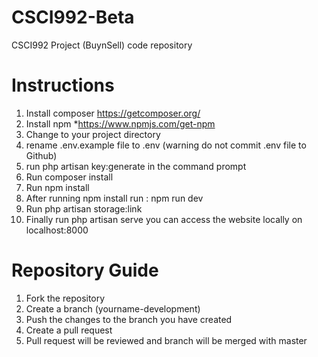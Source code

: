 # CSCI992-Beta
CSCI992 Project (BuynSell) code repository 

# Instructions 
1. Install composer 
    https://getcomposer.org/
2. Install npm
    *https://www.npmjs.com/get-npm
3. Change to your project directory 
4. rename .env.example file to .env (warning do not commit .env file to Github)
5. run php artisan key:generate in the command prompt
6. Run composer install 
7. Run npm install 
8. After running npm install 
    run : npm run dev
9. Run php artisan storage:link
9. Finally run php artisan serve 
you can access the website locally on localhost:8000

# Repository Guide
1. Fork the repository
2. Create a branch (yourname-development)
3. Push the changes to the branch you have created
4. Create a pull request
5. Pull request will be reviewed and branch will be merged with master

